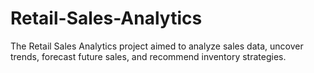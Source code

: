 # Retail-Sales-Analytics
The Retail Sales Analytics project aimed to analyze sales data, uncover trends, forecast future sales, and recommend inventory strategies. 
